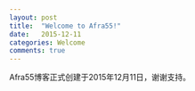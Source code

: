 ```yaml
---
layout: post
title:  "Welcome to Afra55!"
date:   2015-12-11
categories: Welcome
comments: true
---
```

Afra55博客正式创建于2015年12月11日，谢谢支持。
